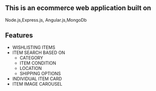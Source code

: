 ## This is an ecommerce web application built on ##
Node.js,Express.js, Angular.js,MongoDb 

## Features ##

- WISHLISTING ITEMS
- ITEM SEARCH BASED ON
    - CATEGORY
    - ITEM CONDITION
    - LOCATION
    - SHIPPING OPTIONS
- INDIVIDUAL ITEM CARD
- ITEM IMAGE CAROUSEL
  
      

